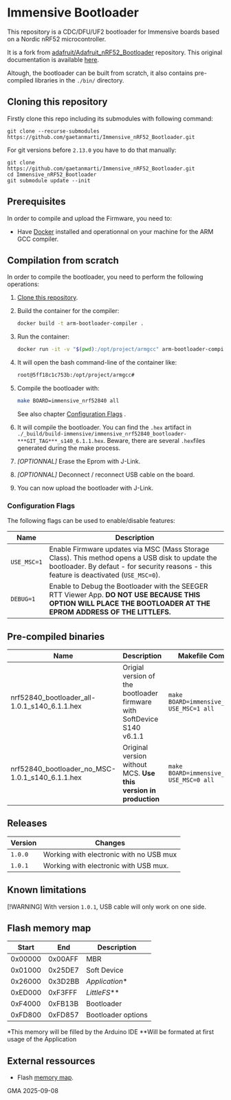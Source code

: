 # Immensive Bootloader

This repository is a CDC/DFU/UF2 bootloader for Immensive boards based on a Nordic nRF52 microcontroller.

It is a fork from [adafruit/Adafruit_nRF52_Bootloader](https://github.com/adafruit/Adafruit_nRF52_Bootloader) repository. This original documentation is available [here](./README_ORIGINAL.md).

Altough, the bootloader can be built from scratch, it also contains pre-compiled libraries in the `./bin/` directory. 

## Cloning this repository

Firstly clone this repo including its submodules with following command:

```
git clone --recurse-submodules https://github.com/gaetanmarti/Immensive_nRF52_Bootloader.git
```

For git versions before `2.13.0` you have to do that manually:
```
git clone https://github.com/gaetanmarti/Immensive_nRF52_Bootloader.git
cd Immensive_nRF52_Bootloader
git submodule update --init
```

## Prerequisites

In order to compile and upload the Firmware, you need to:

- Have [Docker](https://www.docker.com) installed and operationnal on your machine for the ARM GCC compiler.

## Compilation from scratch

In order to compile the bootloader, you need to perform the following operations:

1. [Clone this repository](#cloning-this-repository).

2. Build the container for the compiler:
    ```sh
    docker build -t arm-bootloader-compiler .       
    ```

3. Run the container:
    ```sh
    docker run -it -v "$(pwd):/opt/project/armgcc" arm-bootloader-compiler
    ```

4. It will open the bash command-line of the container like:
    ```sh
    root@5ff18c1c753b:/opt/project/armgcc#       
    ```

5. Compile the bootloader with:
    ```sh
    make BOARD=immensive_nrf52840 all
    ```
    See also chapter [Configuration Flags](#configuration-flags) .

6. It will compile the bootloader. You can find the `.hex` artifact in `./_build/build-immensive/immensive_nrf52840_bootloader-***GIT_TAG***_s140_6.1.1.hex`. Beware, there are several `.hex`files generated during the make process.

7. *[OPTIONNAL]* Erase the Eprom with J-Link.

8. *[OPTIONNAL]* Deconnect / reconnect USB cable on the board.

9. You can now upload the bootloader with J-Link. 

### Configuration Flags

The following flags can be used to enable/disable features:

| Name | Description |
|------|-------------|
|`USE_MSC=1` | Enable Firmware updates via MSC (Mass Storage Class). This method opens a USB disk to update the bootloader. By defaut - for security reasons - this feature is deactivated (`USE_MSC=0`). |
|`DEBUG=1`| Enable to Debug the Bootloader with the SEEGER RTT Viewer App. **DO NOT USE BECAUSE THIS OPTION WILL PLACE THE BOOTLOADER AT THE EPROM ADDRESS OF THE LITTLEFS.**|


## Pre-compiled binaries

| Name | Description | Makefile Command |
|------|-------------|------------------|
| nrf52840_bootloader_all-1.0.1_s140_6.1.1.hex | Origial version of the bootloader firmware with SoftDevice S140 v6.1.1 | `make BOARD=immensive_nrf52840 USE_MSC=1 all` | 
| nrf52840_bootloader_no_MSC-1.0.1_s140_6.1.1.hex | Original version without MCS. **Use this version in production** |`make BOARD=immensive_nrf52840 USE_MSC=0 all`|

## Releases

| Version | Changes |
|---------|---------|
| `1.0.0` | Working with electronic with no USB mux |
| `1.0.1` | Working with electronic with USB mux. |

## Known limitations

[!WARNING] With version `1.0.1`, USB cable will only work on one side.

## Flash memory map

| Start |   End   | Description |
|-------|---------|-------------|
|0x00000 | 0x00AFF | MBR |
|0x01000 | 0x25DE7 | Soft Device |
|0x26000 | 0x3D2BB | *Application** |
|0xED000 | 0xF3FFF | *LittleFS*** |
|0xF4000 | 0xFB13B | Bootloader |
|0xFD800 | 0xFD857 | Bootloader options |

*This memory will be filled by the Arduino IDE
**Will be formated at first usage of the Application

## External ressources

- Flash [memory map](https://learn.adafruit.com/bluefruit-nrf52-feather-learning-guide/hathach-memory-map).

GMA 2025-09-08